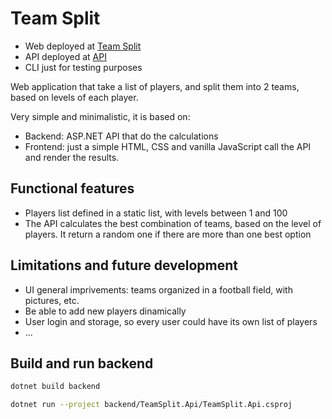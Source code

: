 # Team Split

- Web deployed at [Team Split](https://team-split-site.onrender.com/)
- API deployed at [API](https://team-split.onrender.com/api/scalar/)
- CLI just for testing purposes

Web application that take a list of players, and split them into 2 teams, based on levels of each player.

Very simple and minimalistic, it is based on:
- Backend: ASP.NET API that do the calculations
- Frontend: just a simple HTML, CSS and vanilla JavaScript call the API and render the results.

## Functional features

- Players list defined in a static list, with levels between 1 and 100
- The API calculates the best combination of teams, based on the level of players. It return a random one if there are more than one best option

## Limitations and future development

- UI general imprivements: teams organized in a football field, with pictures, etc.
- Be able to add new players dinamically
- User login and storage, so every user could have its own list of players
- ...

## Build and run backend

```sh
dotnet build backend
```

```sh
dotnet run --project backend/TeamSplit.Api/TeamSplit.Api.csproj
```